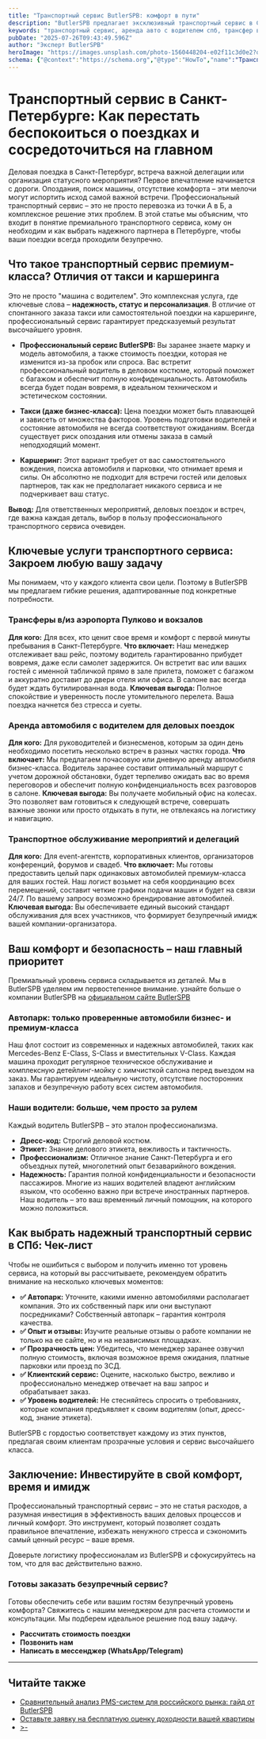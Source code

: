 ```yaml
---
title: "Транспортный сервис ButlerSPB: комфорт в пути"
description: "ButlerSPB предлагает эксклюзивный транспортный сервис в Санкт-Петербурге. Организуем трансферы, аренду автомобилей премиум-класса с водителем для любых целей."
keywords: "транспортный сервис, аренда авто с водителем спб, трансфер в аэропорт, личный водитель, премиум авто, ButlerSPB"
pubDate: "2025-07-26T09:43:49.596Z"
author: "Эксперт ButlerSPB"
heroImage: "https://images.unsplash.com/photo-1560448204-e02f11c3d0e2?q=80&w=2070&auto=format&fit=crop"
schema: {"@context":"https://schema.org","@type":"HowTo","name":"Транспортный сервис ButlerSPB: комфорт в пути","description":"ButlerSPB предлагает эксклюзивный транспортный сервис в Санкт-Петербурге. Организуем трансферы, аренду автомобилей премиум-класса с водителем для любых целей.","image":{"@type":"ImageObject","url":"https://images.unsplash.com/photo-1560448204-e02f11c3d0e2?q=80&w=2070&auto=format&fit=crop"},"aggregateRating":{"@type":"AggregateRating","ratingValue":"4.8","reviewCount":820,"bestRating":"5","worstRating":"1"},"publisher":{"@type":"Organization","name":"Блог ButlerSPB","logo":{"@type":"ImageObject","url":"https://butlerspb-blog.netlify.app/favicon.ico"}},"mainEntityOfPage":{"@type":"WebPage","@id":"https://butlerspb-blog.netlify.app/blog/transportnyy-servis/"}}
---
```

# Транспортный сервис в Санкт-Петербурге: Как перестать беспокоиться о поездках и сосредоточиться на главном

Деловая поездка в Санкт-Петербург, встреча важной делегации или организация статусного мероприятия? Первое впечатление начинается с дороги. Опоздания, поиск машины, отсутствие комфорта – эти мелочи могут испортить исход самой важной встречи. Профессиональный транспортный сервис – это не просто перевозка из точки А в Б, а комплексное решение этих проблем. В этой статье мы объясним, что входит в понятие премиального транспортного сервиса, кому он необходим и как выбрать надежного партнера в Петербурге, чтобы ваши поездки всегда проходили безупречно.

## Что такое транспортный сервис премиум-класса? Отличия от такси и каршеринга

Это не просто "машина с водителем". Это комплексная услуга, где ключевые слова – **надежность, статус и персонализация**. В отличие от спонтанного заказа такси или самостоятельной поездки на каршеринге, профессиональный сервис гарантирует предсказуемый результат высочайшего уровня.

*   **Профессиональный сервис ButlerSPB:** Вы заранее знаете марку и модель автомобиля, а также стоимость поездки, которая не изменится из-за пробок или спроса. Вас встретит профессиональный водитель в деловом костюме, который поможет с багажом и обеспечит полную конфиденциальность. Автомобиль всегда будет подан вовремя, в идеальном техническом и эстетическом состоянии.

*   **Такси (даже бизнес-класса):** Цена поездки может быть плавающей и зависеть от множества факторов. Уровень подготовки водителей и состояние автомобиля не всегда соответствуют ожиданиям. Всегда существует риск опоздания или отмены заказа в самый неподходящий момент.

*   **Каршеринг:** Этот вариант требует от вас самостоятельного вождения, поиска автомобиля и парковки, что отнимает время и силы. Он абсолютно не подходит для встречи гостей или деловых партнеров, так как не предполагает никакого сервиса и не подчеркивает ваш статус.

**Вывод:** Для ответственных мероприятий, деловых поездок и встреч, где важна каждая деталь, выбор в пользу профессионального транспортного сервиса очевиден.

## Ключевые услуги транспортного сервиса: Закроем любую вашу задачу

Мы понимаем, что у каждого клиента свои цели. Поэтому в ButlerSPB мы предлагаем гибкие решения, адаптированные под конкретные потребности.

### Трансферы в/из аэропорта Пулково и вокзалов

**Для кого:** Для всех, кто ценит свое время и комфорт с первой минуты пребывания в Санкт-Петербурге.
**Что включает:** Наш менеджер отслеживает ваш рейс, поэтому водитель гарантированно прибудет вовремя, даже если самолет задержится. Он встретит вас или ваших гостей с именной табличкой прямо в зале прилета, поможет с багажом и аккуратно доставит до двери отеля или офиса. В салоне вас всегда будет ждать бутилированная вода.
**Ключевая выгода:** Полное спокойствие и уверенность после утомительного перелета. Ваша поездка начнется без стресса и суеты.

### Аренда автомобиля с водителем для деловых поездок

**Для кого:** Для руководителей и бизнесменов, которым за один день необходимо посетить несколько встреч в разных частях города.
**Что включает:** Мы предлагаем почасовую или дневную аренду автомобиля бизнес-класса. Водитель заранее составит оптимальный маршрут с учетом дорожной обстановки, будет терпеливо ожидать вас во время переговоров и обеспечит полную конфиденциальность всех разговоров в салоне.
**Ключевая выгода:** Вы получаете мобильный офис на колесах. Это позволяет вам готовиться к следующей встрече, совершать важные звонки или просто отдыхать в пути, не отвлекаясь на логистику и навигацию.

### Транспортное обслуживание мероприятий и делегаций

**Для кого:** Для event-агентств, корпоративных клиентов, организаторов конференций, форумов и свадеб.
**Что включает:** Мы готовы предоставить целый парк одинаковых автомобилей премиум-класса для ваших гостей. Наш логист возьмет на себя координацию всех перемещений, составит четкие графики подачи машин и будет на связи 24/7. По вашему запросу возможно брендирование автомобилей.
**Ключевая выгода:** Вы обеспечиваете единый высокий стандарт обслуживания для всех участников, что формирует безупречный имидж вашей компании-организатора.

## Ваш комфорт и безопасность – наш главный приоритет

Премиальный уровень сервиса складывается из деталей. Мы в ButlerSPB уделяем им первостепенное внимание. узнайте больше о компании ButlerSPB на <a href="https://butlerspb.ru/o-nas" target="_blank" rel="nofollow">официальном сайте ButlerSPB</a>

### Автопарк: только проверенные автомобили бизнес- и премиум-класса

Наш флот состоит из современных и надежных автомобилей, таких как Mercedes-Benz E-Class, S-Class и вместительных V-Class. Каждая машина проходит регулярное техническое обслуживание и комплексную детейлинг-мойку с химчисткой салона перед выездом на заказ. Мы гарантируем идеальную чистоту, отсутствие посторонних запахов и безупречную работу всех систем автомобиля.

### Наши водители: больше, чем просто за рулем

Каждый водитель ButlerSPB – это эталон профессионализма.
*   **Дресс-код:** Строгий деловой костюм.
*   **Этикет:** Знание делового этикета, вежливость и тактичность.
*   **Профессионализм:** Отличное знание Санкт-Петербурга и его объездных путей, многолетний опыт безаварийного вождения.
*   **Надежность:** Гарантия полной конфиденциальности и безопасности пассажиров.
Многие из наших водителей владеют английским языком, что особенно важно при встрече иностранных партнеров. Наш водитель – это ваш временный личный помощник, на которого можно положиться.

## Как выбрать надежный транспортный сервис в СПб: Чек-лист

Чтобы не ошибиться с выбором и получить именно тот уровень сервиса, на который вы рассчитываете, рекомендуем обратить внимание на несколько ключевых моментов:

*   **✅ Автопарк:** Уточните, какими именно автомобилями располагает компания. Это их собственный парк или они выступают посредниками? Собственный автопарк – гарантия контроля качества.
*   **✅ Опыт и отзывы:** Изучите реальные отзывы о работе компании не только на ее сайте, но и на независимых площадках.
*   **✅ Прозрачность цен:** Убедитесь, что менеджер заранее озвучил полную стоимость, включая возможное время ожидания, платные парковки или проезд по ЗСД.
*   **✅ Клиентский сервис:** Оцените, насколько быстро, вежливо и профессионально менеджер отвечает на ваш запрос и обрабатывает заказ.
*   **✅ Уровень водителей:** Не стесняйтесь спросить о требованиях, которые компания предъявляет к своим водителям (опыт, дресс-код, знание этикета).

ButlerSPB с гордостью соответствует каждому из этих пунктов, предлагая своим клиентам прозрачные условия и сервис высочайшего класса.

## Заключение: Инвестируйте в свой комфорт, время и имидж

Профессиональный транспортный сервис – это не статья расходов, а разумная инвестиция в эффективность ваших деловых процессов и личный комфорт. Это инструмент, который позволяет создать правильное впечатление, избежать ненужного стресса и сэкономить самый ценный ресурс – ваше время.

Доверьте логистику профессионалам из ButlerSPB и сфокусируйтесь на том, что для вас действительно важно.

### Готовы заказать безупречный сервис?

Готовы обеспечить себе или вашим гостям безупречный уровень комфорта? Свяжитесь с нашим менеджером для расчета стоимости и консультации. Мы подберем идеальное решение под вашу задачу.

*   **Рассчитать стоимость поездки**
*   **Позвонить нам**
*   **Написать в мессенджер (WhatsApp/Telegram)**

---

## Читайте также

*   [Сравнительный анализ PMS-систем для российского рынка: гайд от ButlerSPB](/blog/sravnitelnyy-analiz-pms-sistem-dlya-rossiyskogo-rynka/)
*   [Оставьте заявку на бесплатную оценку доходности вашей квартиры](/blog/ostavte-zayavku-na-besplatnuyu-ocenku-dohodnosti-vashey-kvartiry/)
*   [>-](/blog/rieltor-po-strit-riteylu-poisk-arendatorov-dlya-magazinov/)

